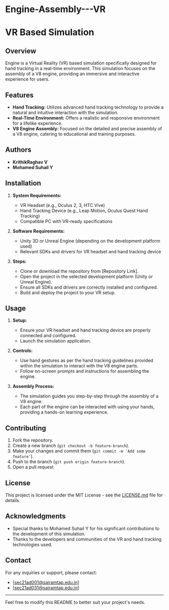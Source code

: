# Engine-Assembly---VR
# VR Based Simulation

## Overview
Engine is a Virtual Reality (VR) based simulation specifically designed for hand tracking in a real-time environment. This simulation focuses on the assembly of a V8 engine, providing an immersive and interactive experience for users.

## Features
- **Hand Tracking:** Utilizes advanced hand tracking technology to provide a natural and intuitive interaction with the simulation.
- **Real-Time Environment:** Offers a realistic and responsive environment for a lifelike experience.
- **V8 Engine Assembly:** Focused on the detailed and precise assembly of a V8 engine, catering to educational and training purposes.

## Authors
- **KrithikRaghav V**
- **Mohamed Suhail Y**

## Installation
1. **System Requirements:**
   - VR Headset (e.g., Oculus 2, 3, HTC Vive)
   - Hand Tracking Device (e.g., Leap Motion, Oculus Quest Hand Tracking)
   - Compatible PC with VR-ready specifications

2. **Software Requirements:**
   - Unity 3D or Unreal Engine (depending on the development platform used)
   - Relevant SDKs and drivers for VR headset and hand tracking device

3. **Steps:**
   - Clone or download the repository from [Repository Link].
   - Open the project in the selected development platform (Unity or Unreal Engine).
   - Ensure all SDKs and drivers are correctly installed and configured.
   - Build and deploy the project to your VR setup.

## Usage
1. **Setup:**
   - Ensure your VR headset and hand tracking device are properly connected and configured.
   - Launch the simulation application.

2. **Controls:**
   - Use hand gestures as per the hand tracking guidelines provided within the simulation to interact with the V8 engine parts.
   - Follow on-screen prompts and instructions for assembling the engine.

3. **Assembly Process:**
   - The simulation guides you step-by-step through the assembly of a V8 engine.
   - Each part of the engine can be interacted with using your hands, providing a hands-on learning experience.

## Contributing
1. Fork the repository.
2. Create a new branch (`git checkout -b feature-branch`).
3. Make your changes and commit them (`git commit -m 'Add some feature'`).
4. Push to the branch (`git push origin feature-branch`).
5. Open a pull request.

## License
This project is licensed under the MIT License - see the [LICENSE.md](LICENSE.md) file for details.

## Acknowledgments
- Special thanks to Mohamed Suhail Y for his significant contributions to the development of this simulation.
- Thanks to the developers and communities of the VR and hand tracking technologies used.

## Contact
For any inquiries or support, please contact:
- [sec21ad001@sairamtap.edu.in]
- [sec21ad031@sairamtap.edu.in]

---

Feel free to modify this README to better suit your project's needs.
